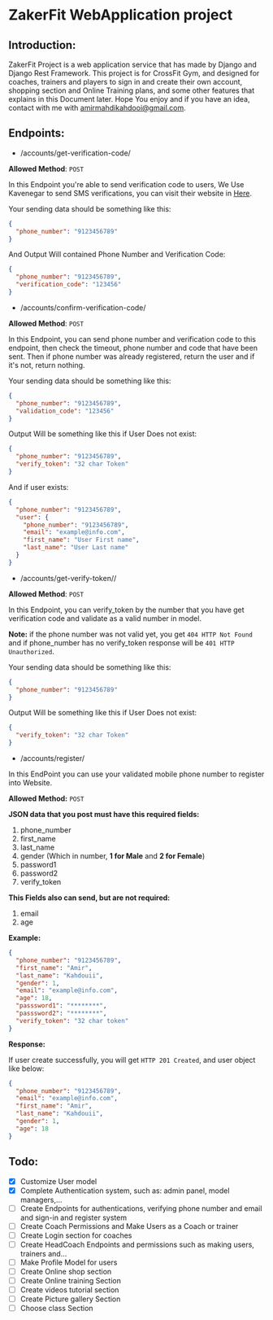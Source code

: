 # ZakerFit WebApplication project

## Introduction:

ZakerFit Project is a web application service that has made by Django and Django Rest Framework.
This project is for CrossFit Gym, and designed for coaches, trainers and players to sign in and create their own
account, shopping section and Online Training plans, and some other features that explains in this Document later.
Hope You enjoy and if you have an idea, contact with me with amirmahdikahdooi@gmail.com.

## Endpoints:

- /accounts/get-verification-code/

__Allowed Method__: `POST`

In this Endpoint you're able to send verification code to users,
We Use Kavenegar to send SMS verifications, you can visit their website in [Here](https://kavenegar.com/).

Your sending data should be something like this:

```json
{
  "phone_number": "9123456789"
}
```

And Output Will contained Phone Number and Verification Code:

```json
{
  "phone_number": "9123456789",
  "verification_code": "123456"
}
```

- /accounts/confirm-verification-code/

__Allowed Method__: `POST`

In this Endpoint, you can send phone number and verification code to this endpoint, then check the timeout, phone number
and code that have been sent. Then if phone number was already registered, return the user and if it's not, return
nothing.

Your sending data should be something like this:

```json
{
  "phone_number": "9123456789",
  "validation_code": "123456"
}
```

Output Will be something like this if User Does not exist:

```json
{
  "phone_number": "9123456789",
  "verify_token": "32 char Token"
}
```

And if user exists:

```json
{
  "phone_number": "9123456789",
  "user": {
    "phone_number": "9123456789",
    "email": "example@info.com",
    "first_name": "User First name",
    "last_name": "User Last name"
  }
}
```

- /accounts/get-verify-token//

__Allowed Method__: `POST`

In this Endpoint, you can verify_token by the number that you have get verification code and validate as a
valid number in model.

__Note:__ if the phone number was not valid yet, you get `404 HTTP Not Found` and if phone_number has no verify_token
response will be `401 HTTP Unauthorized`.

Your sending data should be something like this:

```json
{
  "phone_number": "9123456789"
}
```

Output Will be something like this if User Does not exist:

```json
{
  "verify_token": "32 char Token"
}
```

- /accounts/register/

In this EndPoint you can use your validated mobile phone number to register into Website.

__Allowed Method:__ `POST`

__JSON data that you post must have this required fields:__

1. phone_number
2. first_name
3. last_name
4. gender (Which in number, __1 for Male__ and __2 for Female__)
5. password1
6. password2
7. verify_token

__This Fields also can send, but are not required:__

1. email
2. age

**Example:**

```json
{
  "phone_number": "9123456789",
  "first_name": "Amir",
  "last_name": "Kahdouii",
  "gender": 1,
  "email": "example@info.com",
  "age": 18,
  "passsword1": "********",
  "passsword2": "********",
  "verify_token": "32 char token"
}
```

**Response:**

If user create successfully, you will get `HTTP 201 Created`, and user object like below:

```json
{
  "phone_number": "9123456789",
  "email": "example@info.com",
  "first_name": "Amir",
  "last_name": "Kahdouii",
  "gender": 1,
  "age": 18
}
```

## Todo:

- [x] Customize User model
- [x] Complete Authentication system, such as: admin panel, model managers,...
- [ ] Create Endpoints for authentications, verifying phone number and email and sign-in and register system
- [ ] Create Coach Permissions and Make Users as a Coach or trainer
- [ ] Create Login section for coaches
- [ ] Create HeadCoach Endpoints and permissions such as making users, trainers and...
- [ ] Make Profile Model for users
- [ ] Create Online shop section
- [ ] Create Online training Section
- [ ] Create videos tutorial section
- [ ] Create Picture gallery Section
- [ ] Choose class Section